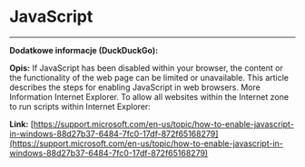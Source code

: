 # JavaScript

---

**Dodatkowe informacje (DuckDuckGo):**

**Opis:** If JavaScript has been disabled within your browser, the content or the functionality of the web page can be limited or unavailable. This article describes the steps for enabling JavaScript in web browsers. More Information Internet Explorer. To allow all websites within the Internet zone to run scripts within Internet Explorer:

**Link:** [https://support.microsoft.com/en-us/topic/how-to-enable-javascript-in-windows-88d27b37-6484-7fc0-17df-872f65168279](https://support.microsoft.com/en-us/topic/how-to-enable-javascript-in-windows-88d27b37-6484-7fc0-17df-872f65168279)

